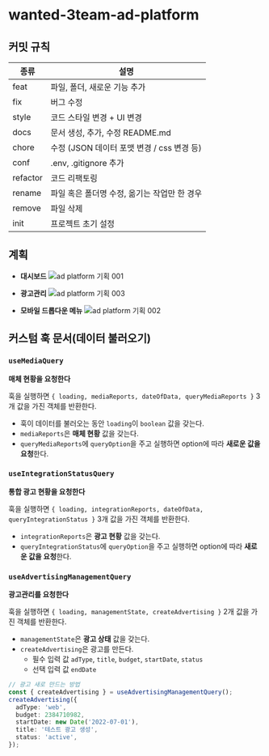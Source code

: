 # wanted-3team-ad-platform

## 커밋 규칙

| 종류     | 설명                                         |
| -------- | -------------------------------------------- |
| feat     | 파일, 폴더, 새로운 기능 추가                 |
| fix      | 버그 수정                                    |
| style    | 코드 스타일 변경 + UI 변경                   |
| docs     | 문서 생성, 추가, 수정 README.md              |
| chore    | 수정 (JSON 데이터 포맷 변경 / css 변경 등)   |
| conf     | .env, .gitignore 추가                        |
| refactor | 코드 리팩토링                                |
| rename   | 파일 혹은 폴더명 수정, 옮기는 작업만 한 경우 |
| remove   | 파일 삭제                                    |
| init     | 프로젝트 초기 설정                           |

## 계획

- **대시보드**
  ![ad platform 기획 001](https://user-images.githubusercontent.com/77876601/178675841-b05b49d6-6f5f-488c-8aa8-a97f831d7282.jpeg)

- **광고관리**
  ![ad platform 기획 003](https://user-images.githubusercontent.com/77876601/178675860-26c007c9-9d05-44bc-8296-f880b6664f22.jpeg)

- **모바일 드롭다운 메뉴**
  ![ad platform 기획 002](https://user-images.githubusercontent.com/77876601/178675856-43045e16-b9ba-40a9-bf61-bce15cff82a6.jpeg)

## 커스텀 훅 문서(데이터 불러오기)

### `useMediaQuery`

**매체 현황을 요청한다**

훅을 실행하면 `{ loading, mediaReports, dateOfData, queryMediaReports }` 3개 값을 가진 객체를 반환한다.

- 훅이 데이터를 불러오는 동안 `loading`이 `boolean` 값을 갖는다.
- `mediaReports`은 **매체 현황** 값을 갖는다.
- `queryMediaReports`에 `queryOption`을 주고 실행하면 option에 따라 **새로운 값을 요청**한다.

### `useIntegrationStatusQuery`

**통합 광고 현황을 요청한다**

훅을 실행하면 `{ loading, integrationReports, dateOfData, queryIntegrationStatus }` 3개 값을 가진 객체를 반환한다.

- `integrationReports`은 **광고 현황** 값을 갖는다.
- `queryIntegrationStatus`에 `queryOption`을 주고 실행하면 option에 따라 **새로운 값을 요청**한다.

### `useAdvertisingManagementQuery`

**광고관리를 요청한다**

훅을 실행하면 `{ loading, managementState, createAdvertising }` 2개 값을 가진 객체를 반환한다.

- `managementState`은 **광고 상태** 값을 갖는다.
- `createAdvertising`은 광고를 만든다.
  - 필수 입력 값 `adType`, `title`, `budget`, `startDate`, `status`
  - 선택 입력 값 `endDate`

```ts
// 광고 새로 만드는 방법
const { createAdvertising } = useAdvertisingManagementQuery();
createAdvertising({
  adType: 'web',
  budget: 2384710982,
  startDate: new Date('2022-07-01'),
  title: '테스트 광고 생성',
  status: 'active',
});
```
